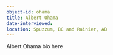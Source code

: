 ```yaml
---
object-id: ohama
title: Albert Ohama
date-interviewed: 
location: Spuzzum, BC and Rainier, AB
---
```


Albert Ohama bio here

